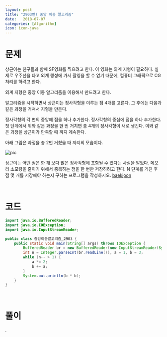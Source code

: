 ```yaml
---
layout: post
title: "2903번) 중앙 이동 알고리즘"
date:   2018-07-07
categories: [Algorithm]
icon: icon-java
---
```


# 문제
상근이는 친구들과 함께 SF영화를 찍으려고 한다. 이 영화는 외계 지형이 필요하다. 실제로 우주선을 타고 외계 행성에 가서 촬영을 할 수 없기 때문에, 컴퓨터 그래픽으로 CG처리를 하려고 한다.

외계 지형은 중앙 이동 알고리즘을 이용해서 만드려고 한다.

알고리즘을 시작하면서 상근이는 정사각형을 이루는 점 4개를 고른다. 그 후에는 다음과 같은 과정을 거쳐서 지형을 만든다.

정사각형의 각 변의 중앙에 점을 하나 추가한다.
정사각형의 중심에 점을 하나 추가한다.
첫 단계에서 위와 같은 과정을 한 번 거치면 총 4개의 정사각형이 새로 생긴다. 이와 같은 과정을 상근이가 만족할 때 까지 계속한다.

아래 그림은 과정을 총 2번 거쳤을 때 까지의 모습이다.

![pic](https://www.acmicpc.net/upload/images/mm.png)

상근이는 어떤 점은 한 개 보다 많은 정사각형에 포함될 수 있다는 사실을 알았다. 메모리 소모량을 줄이기 위해서 중복하는 점을 한 번만 저장하려고 한다. N 단계를 거친 후 점 몇 개를 저장해야 하는지 구하는 프로그램을 작성하시오. [baekjoon](https://www.acmicpc.net/problem/2903)

<br>

# 코드
```java
import java.io.BufferedReader;
import java.io.IOException;
import java.io.InputStreamReader;

public class 중앙이동알고리즘_2903 {
    public static void main(String[] args) throws IOException {
        BufferedReader br = new BufferedReader(new InputStreamReader(System.in));
        int n = Integer.parseInt(br.readLine()), a = 1, b = 3;
        while (n-- > 1) {
            a *= 2;
            b += a;
        }
        System.out.println(b * b);
    }
}
```

<br>

# 풀이
.